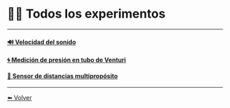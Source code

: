 # 👩‍🔬 Todos los experimentos

---

#### [🔊 Velocidad del sonido](VelSonido)

#### [🌀 Medición de presión en tubo de Venturi](Venturi)

#### [🎢 Sensor de distancias multipropósito](SensorDistancia)

---

[⬅️ Volver](Experimentos)
